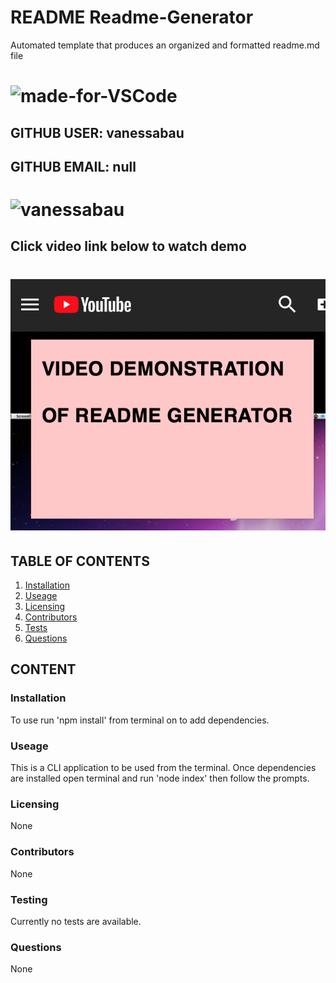# README Readme-Generator
Automated template that produces an organized and formatted readme.md file
# ![made-for-VSCode](https://img.shields.io/badge/Made%20for-VSCode-1f425f.svg)
## GITHUB USER: vanessabau
## GITHUB EMAIL: null
# ![vanessabau](https://avatars2.githubusercontent.com/u/59780981?v=4)
## Click video link below to watch demo
# [![Watch the video](https://raw.githubusercontent.com/vanessabau/ReadMe-generator/master/Screen%20Shot%202020-06-03%20at%2011.41.56%20AM.png)](https://youtu.be/-mkFih5QBos)
## TABLE OF CONTENTS
1. [Installation](###Installation)
2. [Useage](###Useage)
3. [Licensing](###Licensing)
4. [Contributors](###Contributors)
5. [Tests](###Testing)
6. [Questions](###Questions)

## CONTENT
### Installation
To use run 'npm install' from terminal on to add dependencies.
### Useage
This is a CLI application to be used from the terminal. Once dependencies are installed open terminal and run 'node index' then follow the prompts.
### Licensing
None
### Contributors
None
### Testing
Currently no tests are available.
### Questions
None
